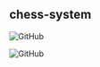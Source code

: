 ## chess-system


![GitHub](main/src/Sreenshots/chess-system%202.png?raw=true)


![GitHub](main/sr/Sreenshots/chess-system.png?raw=true)
